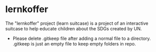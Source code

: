 # lernkoffer

The "lernkoffer" project (learn suitcase) is a project of an interactive suitcase to help educate children about the SDGs created by UN.

-   Please delete .gitkeep file after adding a normal file to a directory. .gitkeep is just an empty file to keep empty folders in repo.
